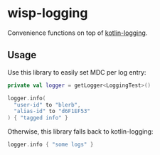 # wisp-logging

Convenience functions on top of [kotlin-logging](https://github.com/MicroUtils/kotlin-logging/).

## Usage

Use this library to easily set MDC per log entry:

```kotlin
private val logger = getLogger<LoggingTest>()

logger.info(
  "user-id" to "blerb", 
  "alias-id" to "d6F1EF53"
) { "tagged info" }
```

Otherwise, this library falls back to kotlin-logging:

```kotlin
logger.info { "some logs" }
```
